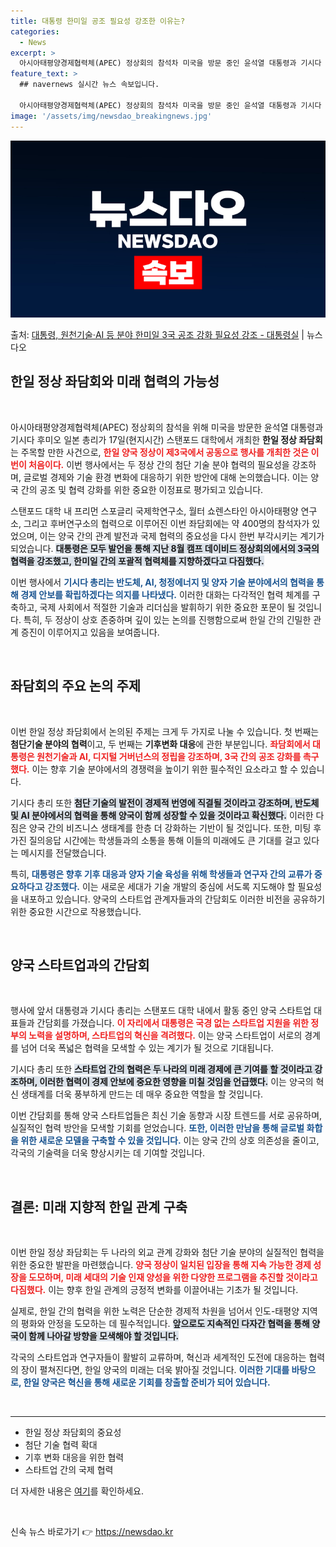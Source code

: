 ```yaml
---
title: 대통령 한미일 공조 필요성 강조한 이유는?
categories:
  - News
excerpt: >
  아시아태평양경제협력체(APEC) 정상회의 참석차 미국을 방문 중인 윤석열 대통령과 기시다 후미오 일본 총리가…
feature_text: >
  ## navernews 실시간 뉴스 속보입니다.

  아시아태평양경제협력체(APEC) 정상회의 참석차 미국을 방문 중인 윤석열 대통령과 기시다 후미오 일본 총리가…
image: '/assets/img/newsdao_breakingnews.jpg'
---
```


![뉴스다오 속보](/assets/img/newsdao_breakingnews.jpg)

<p>출처: <a href="https://newsdao.kr/2575" rel="dofollow">대통령, 원천기술·AI 등 분야 한미일 3국 공조 강화 필요성 강조 - 대통령실</a> | 뉴스다오</p>

<h2 data-ke-size="size26">한일 정상 좌담회와 미래 협력의 가능성</h2>

<p data-ke-size="size16">&nbsp;</p>

<p data-ke-size="size16">아시아태평양경제협력체(APEC) 정상회의 참석을 위해 미국을 방문한 윤석열 대통령과 기시다 후미오 일본 총리가 17일(현지시간) 스탠포드 대학에서 개최한 <b>한일 정상 좌담회</b>는 주목할 만한 사건으로, <b><span style="color: #ee2323;">한일 양국 정상이 제3국에서 공동으로 행사를 개최한 것은 이번이 처음이다.</span></b> 이번 행사에서는 두 정상 간의 첨단 기술 분야 협력의 필요성을 강조하며, 글로벌 경제와 기술 환경 변화에 대응하기 위한 방안에 대해 논의했습니다. 이는 양국 간의 공조 및 협력 강화를 위한 중요한 이정표로 평가되고 있습니다.</p>

<p data-ke-size="size16">스탠포드 대학 내 프리먼 스포글리 국제학연구소, 월터 쇼렌스타인 아시아태평양 연구소, 그리고 후버연구소의 협력으로 이루어진 이번 좌담회에는 약 400명의 참석자가 있었으며, 이는 양국 간의 관계 발전과 국제 협력의 중요성을 다시 한번 부각시키는 계기가 되었습니다. <b><span style="background-color: #21538527;">대통령은 모두 발언을 통해 지난 8월 캠프 데이비드 정상회의에서의 3국의 협력을 강조했고, 한미일 간의 포괄적 협력체를 지향하겠다고 다짐했다.</span></b></p>

<p data-ke-size="size16">이번 행사에서 <b><span style="color: #1a5490;">기시다 총리는 반도체, AI, 청정에너지 및 양자 기술 분야에서의 협력을 통해 경제 안보를 확립하겠다는 의지를 나타냈다.</span></b> 이러한 대화는 다각적인 협력 체계를 구축하고, 국제 사회에서 적절한 기술과 리더십을 발휘하기 위한 중요한 포문이 될 것입니다. 특히, 두 정상이 상호 존중하며 깊이 있는 논의를 진행함으로써 한일 간의 긴밀한 관계 증진이 이루어지고 있음을 보여줍니다.</p>

<p data-ke-size="size16">&nbsp;</p>

<h2 data-ke-size="size26">좌담회의 주요 논의 주제</h2>

<p data-ke-size="size16">&nbsp;</p>

<p data-ke-size="size16">이번 한일 정상 좌담회에서 논의된 주제는 크게 두 가지로 나눌 수 있습니다. 첫 번째는 <b>첨단기술 분야의 협력</b>이고, 두 번째는 <b>기후변화 대응</b>에 관한 부분입니다. <b><span style="color: #ee2323;">좌담회에서 대통령은 원천기술과 AI, 디지털 거버넌스의 정립을 강조하며, 3국 간의 공조 강화를 촉구했다.</span></b> 이는 향후 기술 분야에서의 경쟁력을 높이기 위한 필수적인 요소라고 할 수 있습니다.</p>

<p data-ke-size="size16">기시다 총리 또한 <b><span style="background-color: #21538527;">첨단 기술의 발전이 경제적 번영에 직결될 것이라고 강조하며, 반도체 및 AI 분야에서의 협력을 통해 양국이 함께 성장할 수 있을 것이라고 확신했다.</span></b> 이러한 다짐은 양국 간의 비즈니스 생태계를 한층 더 강화하는 기반이 될 것입니다. 또한, 미팅 후 가진 질의응답 시간에는 학생들과의 소통을 통해 이들의 미래에도 큰 기대를 걸고 있다는 메시지를 전달했습니다.</p>

<p data-ke-size="size16">특히, <b><span style="color: #1a5490;">대통령은 향후 기후 대응과 양자 기술 육성을 위해 학생들과 연구자 간의 교류가 중요하다고 강조했다.</span></b> 이는 새로운 세대가 기술 개발의 중심에 서도록 지도해야 할 필요성을 내포하고 있습니다. 양국의 스타트업 관계자들과의 간담회도 이러한 비전을 공유하기 위한 중요한 시간으로 작용했습니다.</p>

<p data-ke-size="size16">&nbsp;</p>

<h2 data-ke-size="size26">양국 스타트업과의 간담회</h2>

<p data-ke-size="size16">&nbsp;</p>

<p data-ke-size="size16">행사에 앞서 대통령과 기시다 총리는 스탠포드 대학 내에서 활동 중인 양국 스타트업 대표들과 간담회를 가졌습니다. <b><span style="color: #ee2323;">이 자리에서 대통령은 국경 없는 스타트업 지원을 위한 정부의 노력을 설명하며, 스타트업의 혁신을 격려했다.</span></b> 이는 양국 스타트업이 서로의 경계를 넘어 더욱 폭넓은 협력을 모색할 수 있는 계기가 될 것으로 기대됩니다.</p>

<p data-ke-size="size16">기시다 총리 또한 <b><span style="background-color: #21538527;">스타트업 간의 협력은 두 나라의 미래 경제에 큰 기여를 할 것이라고 강조하며, 이러한 협력이 경제 안보에 중요한 영향을 미칠 것임을 언급했다.</span></b> 이는 양국의 혁신 생태계를 더욱 풍부하게 만드는 데 매우 중요한 역할을 할 것입니다.</p>

<p data-ke-size="size16">이번 간담회를 통해 양국 스타트업들은 최신 기술 동향과 시장 트렌드를 서로 공유하며, 실질적인 협력 방안을 모색할 기회를 얻었습니다. <b><span style="color: #1a5490;">또한, 이러한 만남을 통해 글로벌 화합을 위한 새로운 모델을 구축할 수 있을 것입니다.</span></b> 이는 양국 간의 상호 의존성을 줄이고, 각국의 기술력을 더욱 향상시키는 데 기여할 것입니다.</p>

<p data-ke-size="size16">&nbsp;</p>

<h2 data-ke-size="size26">결론: 미래 지향적 한일 관계 구축</h2>

<p data-ke-size="size16">&nbsp;</p>

<p data-ke-size="size16">이번 한일 정상 좌담회는 두 나라의 외교 관계 강화와 첨단 기술 분야의 실질적인 협력을 위한 중요한 발판을 마련했습니다. <b><span style="color: #ee2323;">양국 정상이 일치된 입장을 통해 지속 가능한 경제 성장을 도모하며, 미래 세대의 기술 인재 양성을 위한 다양한 프로그램을 추진할 것이라고 다짐했다.</span></b> 이는 향후 한일 관계의 긍정적 변화를 이끌어내는 기초가 될 것입니다.</p>

<p data-ke-size="size16">실제로, 한일 간의 협력을 위한 노력은 단순한 경제적 차원을 넘어서 인도-태평양 지역의 평화와 안정을 도모하는 데 필수적입니다. <b><span style="background-color: #21538527;">앞으로도 지속적인 다자간 협력을 통해 양국이 함께 나아갈 방향을 모색해야 할 것입니다.</span></b></p>

<p data-ke-size="size16">각국의 스타트업과 연구자들이 활발히 교류하며, 혁신과 세계적인 도전에 대응하는 협력의 장이 펼쳐진다면, 한일 양국의 미래는 더욱 밝아질 것입니다. <b><span style="color: #1a5490;">이러한 기대를 바탕으로, 한일 양국은 혁신을 통해 새로운 기회를 창출할 준비가 되어 있습니다.</span></b></p>

<p data-ke-size="size16">&nbsp;</p>

<hr>

<ul>
    <li>한일 정상 좌담회의 중요성</li>
    <li>첨단 기술 협력 확대</li>
    <li>기후 변화 대응을 위한 협력</li>
    <li>스타트업 간의 국제 협력</li>
</ul>

<p data-ke-size="size16">더 자세한 내용은 <a href="https://newsdao.kr/2575" target="_blank">여기</a>를 확인하세요.</p>

<p data-ke-size="size16">&nbsp;</p> 

신속 뉴스 바로가기 👉 <a href="https://newsdao.kr" rel="dofollow">https://newsdao.kr</a>


